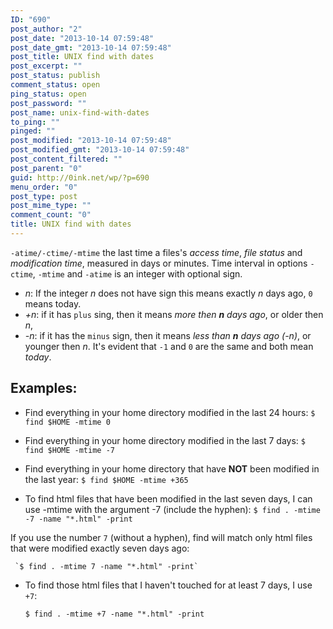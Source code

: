 ```yaml
---
ID: "690"
post_author: "2"
post_date: "2013-10-14 07:59:48"
post_date_gmt: "2013-10-14 07:59:48"
post_title: UNIX find with dates
post_excerpt: ""
post_status: publish
comment_status: open
ping_status: open
post_password: ""
post_name: unix-find-with-dates
to_ping: ""
pinged: ""
post_modified: "2013-10-14 07:59:48"
post_modified_gmt: "2013-10-14 07:59:48"
post_content_filtered: ""
post_parent: "0"
guid: http://0ink.net/wp/?p=690
menu_order: "0"
post_type: post
post_mime_type: ""
comment_count: "0"
title: UNIX find with dates
---
```


`-atime/-ctime/-mtime` the last time a files's _access time_, _file status_ and _modification time_, measured in days or minutes. Time interval in options `-ctime`, `-mtime` and `-atime` is an integer with optional sign.

*   _n_: If the integer _n_ does not have sign this means exactly _n_ days ago, `0` means today.
*   _+n_: if it has `plus` sing, then it means _more then **n** days ago_, or older then _n_,
*   _-n_: if it has the `minus` sign, then it means _less than **n** days ago (-n)_, or younger then _n_. It's evident that `-1` and `0` are the same and both mean _today_.

## Examples:

*   Find everything in your home directory modified in the last 24 hours: `$ find $HOME -mtime 0`
    
*   Find everything in your home directory modified in the last 7 days: `$ find $HOME -mtime -7`
    
*   Find everything in your home directory that have **NOT** been modified in the last year: `$ find $HOME -mtime +365`
    
*   To find html files that have been modified in the last seven days, I can use -mtime with the argument -7 (include the hyphen): `$ find . -mtime -7 -name "*.html" -print`
    

If you use the number `7` (without a hyphen), find will match only html files that were modified exactly seven days ago:

```
 `$ find . -mtime 7 -name "*.html" -print`

```

*   To find those html files that I haven't touched for at least 7 days, I use `+7`:
    
    `$ find . -mtime +7 -name "*.html" -print`
